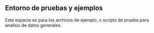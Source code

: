 ## Entorno de pruebas y ejemplos

Este espacio es para los archivos de ejemplo, o scripts de prueba para analisis de datos generales.